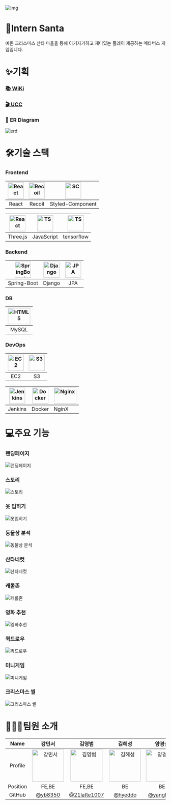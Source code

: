 ![img]()


# 📍Intern Santa

예쁜 크리스마스 산타 마을을 통해 아기자기하고 재미있는 플레이 제공하는 메타버스 게임입니다.



# ✨기획

### [📚 WiKi](https://intelligent-bathtub-07f.notion.site/A207-e2239cc41bb244848f07d212c6d9641e)

### [🎬 UCC](https://www.youtube.com/watch?v=EtcfjVcGXNM)

### 🧱 ER Diagram

![erd](https://user-images.githubusercontent.com/56426044/202633676-d2023da9-315f-4a63-ba1b-0b3fcabc35c1.png)

  

# 🛠기술 스택


### Frontend

| <img src="https://user-images.githubusercontent.com/56426044/194358102-bd8829bb-93a2-4d14-ae78-85956a29d6a2.png" alt="React" width="50px" height="50px" /> | <img src="https://img1.daumcdn.net/thumb/R800x0/?scode=mtistory2&fname=https%3A%2F%2Fblog.kakaocdn.net%2Fdn%2FbIIBwO%2Fbtrc2Lw7HBs%2FP4hJVVvKkEGfDu9XRzkiq1%2Fimg.png" alt="Recoil" width="50px" height="50px" /> | <img src="https://user-images.githubusercontent.com/56426044/194360206-51c9e885-52e7-4674-9dd9-12593f478aed.png" alt="SC" height="50px" /> |
| :----------------------------------------------------------: | :----------------------------------------------------------: | :----------------------------------------------------------: |
|                            React                             |                            Recoil                            |                       Styled-Component                       |

| <img src="https://user-images.githubusercontent.com/56426044/202632256-14376be0-ffcf-4ad0-b885-302cb45f098e.png" alt="React" width="50px" height="50px" /> | <img src="https://user-images.githubusercontent.com/56426044/202632374-7f7ff5dd-c63d-441d-85b3-bc9b47548e1f.png" alt="TS" width="50px" height="50px" /> | <img src="https://user-images.githubusercontent.com/56426044/202634853-17f332fb-a2a3-4b06-86c8-50b00aa83a1c.png" alt="TS" width="50px" height="50px" /> |
| :----------------------------------------------------------: | :----------------------------------------------------------: | :----------------------------------------------------------: |
|                           Three.js                           |                          JavaScript                          |                          tensorflow                          |



### Backend

| <img src="https://images.velog.io/images/insanezindol/post/68026a3a-5e83-43f4-a3a2-d4b706f3ce07/image.png" alt="SpringBoot" height="50px" /> | <img src="https://user-images.githubusercontent.com/56426044/193990356-a4c7b430-bbbe-4a52-8bd3-803b6414ec69.png" alt="Django" width="50px" height="50px" /> | <img src="https://user-images.githubusercontent.com/56426044/193990448-6e922ead-5be4-400a-a9a8-cefefed234da.png" alt="JPA" width="50px" height="50px" /> |
| :----------------------------------------------------------: | :----------------------------------------------------------: | :----------------------------------------------------------: |
|                         Spring-Boot                          |                            Django                            |                             JPA                              |



### DB

| <img src="https://cdn.cdnlogo.com/logos/m/10/mysql.svg" alt="HTML5" width="70px" height="50px" /> |
| :----------------------------------------------------------: |
|                            MySQL                             |

  

### DevOps

| <img src="https://user-images.githubusercontent.com/56426044/194360086-affb2538-3d38-404d-b49b-458daddea38c.png" alt="EC2" width="50px" height="50px" /> | <img src="https://user-images.githubusercontent.com/56426044/194359992-90b6570b-eb87-4312-82a7-854c33f842f6.png" alt="S3" width="50px" height="50px" /> |
| :----------------------------------------------------------: | :----------------------------------------------------------: |
|                             EC2                              |                              S3                              |

| <img src="https://user-images.githubusercontent.com/56426044/193991069-5b5b8a08-b720-40ba-82db-a8f0aade022d.png" alt="Jenkins" width="50px" height="50px" /> | <img src="https://user-images.githubusercontent.com/56426044/193991141-fd7ebe41-2ce9-4a27-9f37-2e1961ec211c.png" alt="Docker" width="50px" height="50px" /> | <img src="https://user-images.githubusercontent.com/56426044/193991219-e723dee2-2397-41ee-bd3d-870c638a1c0b.png" alt="Nginx" width="70px" height="50px" /> |
| ------------------------------------------------------------ | ------------------------------------------------------------ | ------------------------------------------------------------ |
| Jenkins                                                      | Docker                                                       | NginX                                                        |




# 💻주요 기능

### 랜딩페이지

![랜딩페이지](https://user-images.githubusercontent.com/56426044/202890708-fed52fe5-eaba-4934-9728-103f201df46d.gif)

### 스토리

![스토리](https://user-images.githubusercontent.com/56426044/202890719-84f00089-1eb4-4ee6-8192-cb64c8595855.gif)

### 옷 입히기

![옷입히기](https://user-images.githubusercontent.com/56426044/202890955-0ead96c7-9457-46b6-951c-ef5f8ade90d8.gif)

### 동물상 분석

![동물상 분석](https://user-images.githubusercontent.com/56426044/202890733-26139bc5-8cf7-4122-a266-1c007bc303d5.gif)

### 산타네컷

![산타네컷](https://user-images.githubusercontent.com/56426044/202890748-7e8746f1-b8d6-46e9-9c48-40d96f1d5f3e.gif)

### 캐롤존

![캐롤존](https://user-images.githubusercontent.com/56426044/202890750-8c649a2a-660b-42d9-ade6-7d58850c9a03.gif)

### 영화 추천

![영화추천](https://user-images.githubusercontent.com/56426044/202890751-d467008d-c102-45f7-b28d-3941bbc2c5e8.gif)

### 퀵드로우

![퀵드로우](https://user-images.githubusercontent.com/56426044/202890756-28a67849-1023-4c2c-85ec-a6c51aa5923d.gif)

### 미니게임

![미니게임](https://user-images.githubusercontent.com/56426044/202890767-2f7e224f-7523-49d3-9bfa-bcf250e45a3e.gif)

### 크리스마스 씰

![크리스마스 씰](https://user-images.githubusercontent.com/56426044/202890768-05864c1a-0c5e-4e5f-9cc8-267ea2fd8eba.gif)


# 👨‍👧‍👧팀원 소개

|   Name   |                            강민서                            |                            김영범                            |                            김혜성                            |                            양경섭                            |                            원재호                            |                            정민호                            |
| :------: | :----------------------------------------------------------: | :----------------------------------------------------------: | :----------------------------------------------------------: | :----------------------------------------------------------: | :----------------------------------------------------------: | :----------------------------------------------------------: |
| Profile  | <img src="https://avatars.githubusercontent.com/u/57048162?v=4" alt="강민서" width="100px" height="100px" /> | <img src="https://avatars.githubusercontent.com/u/118506213?v=4" alt="김영범" width="100px" height="100px" /> | <img src="https://avatars.githubusercontent.com/u/55426397?v=4" alt="김혜성" width="100px" height="100px" /> | <img src="https://avatars.githubusercontent.com/u/56426044?v=4" alt="양경섭" width="100px" height="100px" /> | <img src="https://avatars.githubusercontent.com/u/45295059?v=4" alt="원재호" width="100px" height="100px" /> | <img src="https://avatars.githubusercontent.com/u/50542030?v=4" alt="정민호" width="100px" height="100px" /> |
| Position |                            FE,BE                             |                            FE,BE                             |                              BE                              |                              BE                              |                              FE                              |                              BE                              |
|  GitHub  |             [@yb8350](https://github.com/yb8350)             |        [@21latte1007](https://github.com/21latte1007)        |             [@hyeddo](https://github.com/hyeddo)             |           [@yangksks](https://github.com/yangksks)           |            [@jhwon07](https://github.com/jhwon07)            |            [@minobbb](https://github.com/minobbb)            |
